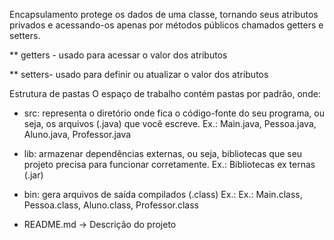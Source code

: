 Encapsulamento protege os dados de uma classe, tornando seus atributos privados e acessando-os apenas por métodos públicos chamados getters e setters.

   ** getters - usado para acessar o valor dos atributos
    
   ** setters- usado para definir ou atualizar o valor dos atributos

Estrutura de pastas
O espaço de trabalho contém pastas por padrão, onde:

- src: representa o diretório onde fica o código-fonte do seu programa, ou seja, os arquivos (.java) que você escreve.
Ex.:  Main.java, Pessoa.java, Aluno.java, Professor.java

- lib: armazenar dependências externas, ou seja, bibliotecas que seu projeto precisa para funcionar corretamente.
Ex.: Bibliotecas ex ternas (.jar)

- bin: gera arquivos de saída compilados (.class)
Ex.: Ex.:  Main.class, Pessoa.class, Aluno.class, Professor.class

- README.md → Descrição do projeto
